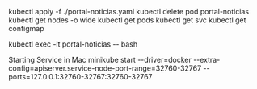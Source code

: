 kubectl apply -f ./portal-noticias.yaml
kubectl delete pod portal-noticias
kubectl get nodes -o wide
kubectl get pods
kubectl get svc
kubectl get configmap

kubectl exec -it portal-noticias -- bash

Starting Service in Mac
minikube start --driver=docker --extra-config=apiserver.service-node-port-range=32760-32767 --ports=127.0.0.1:32760-32767:32760-32767
